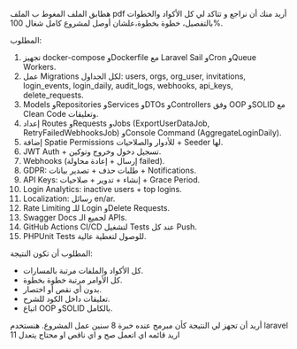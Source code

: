 هطابق الملف المغوط ب الملف pdf
أريد منك أن نراجع و تتاكد لي كل الأكواد والخطوات بالتفصيل، خطوة بخطوة،علشان أوصل لمشروع كامل شغال 100%.

المطلوب:
1. تجهيز docker-compose وDockerfile مع Laravel Sail وCron وQueue Workers.
2. عمل Migrations لكل الجداول: users, orgs, org_user, invitations, login_events, login_daily, audit_logs, webhooks, api_keys, delete_requests.
3. Models وRepositories وServices وDTOs وControllers وفق OOP وSOLID مع Clean Code وتعليقات.
5. إعداد Routes وRequests وJobs (ExportUserDataJob, RetryFailedWebhooksJob) وConsole Command (AggregateLoginDaily).
6. إضافة Spatie Permissions للأدوار والصلاحيات + Seeder لها.
7. JWT Auth + تسجيل دخول وخروج وتوكين.
8. Webhooks (إرسال + إعادة محاولة failed).
9. GDPR: طلبات حذف + تصدير بيانات + Notifications.
10. API Keys: إنشاء + تدوير + صلاحيات + Grace Period.
11. Login Analytics: inactive users + top logins.
12. Localization: رسائل en/ar.
13. Rate Limiting للـ Login وDelete Requests.
14. Swagger Docs لجميع الـ APIs.
16. GitHub Actions CI/CD لتشغيل Tests عند كل Push.
17. PHPUnit Tests للوصول لتغطية عالية.


المطلوب أن تكون النتيجة:
- كل الأكواد والملفات مرتبة بالمسارات.
- كل الأوامر مرتبة خطوة بخطوة.
- بدون أي نقص أو اختصار.
- تعليقات داخل الكود للشرح.
- اتباع OOP وSOLID بالكامل.

أريد أن تجهز لي النتيجة كأن مبرمج عنده خبرة 8 سنين عمل المشروع.
هنستخدم laravel 11 
اريد قائمه اي اتعمل صح و اي ناقص او محتاج يتعدل 
